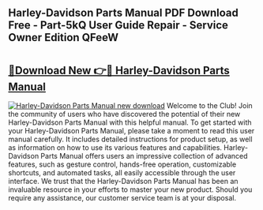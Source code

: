 ## Harley-Davidson Parts Manual PDF Download Free - Part-5kQ User Guide Repair - Service Owner Edition QFeeW

# <h2><a href="http://bc21269.oget.top/?id=Harley-Davidson+Parts+Manual">🔗Download New 👉🔴 Harley-Davidson Parts Manual</a></h2>

[![Harley-Davidson Parts Manual new download](https://i.imgur.com/5g1atiW.png)](http://bc21269.oget.top/?id=Harley-Davidson+Parts+Manual)
Welcome to the Club! Join the community of users who have discovered the potential of their new Harley-Davidson Parts Manual with this helpful manual. To get started with your Harley-Davidson Parts Manual, please take a moment to read this user manual carefully. It includes detailed instructions for product setup, as well as information on how to use its various features and capabilities. Harley-Davidson Parts Manual offers users an impressive collection of advanced features, such as gesture control, hands-free operation, customizable shortcuts, and automated tasks, all easily accessible through the user interface. We trust that the Harley-Davidson Parts Manual has been an invaluable resource in your efforts to master your new product. Should you require any assistance, our customer service team is at your disposal.

